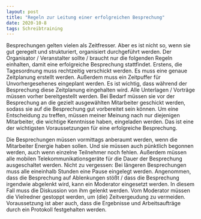 ```yaml
---
layout: post
title: "Regeln zur Leitung einer erfolgreichen Besprechung"
date: 2020-10-8
tags: Schreibtraining
---
```

Besprechungen gelten vielen als Zeitfresser. Aber es ist nicht so, wenn sie gut geregelt und strukturiert, organisiert durchgeführt werden. Der Organisator / Veranstalter sollte / braucht nur die folgenden Regeln einhalten, damit eine erfolgreiche Besprechung stattfindet.
Erstens, die Tagesordnung muss rechtzeitig verschickt werden. Es muss eine genaue Zeitplanung erstellt werden. Außerdem muss ein Zeitpuffer für Unvorhergesehenes eingeplant werden. Es ist wichtig, dass während der Besprechung diese Zeitplanung eingehalten wird. 
Alle Unterlagen / Vorträge müssen vorher bereitgestellt werden. Bei Bedarf müssen sie vor der Besprechung an die gezielt ausgewählten Mitarbeiter geschickt werden, sodass sie auf die Besprechung gut vorbereitet sein können. 
Um eine Entscheidung zu treffen, müssen meiner Meinung nach nur diejenigen Mitarbeiter, die wichtige Kenntnisse haben, eingeladen werden. Das ist eine der wichtigsten Voraussetzungen für eine erfolgreiche Besprechung.

Die Besprechungen müssen vormittags anberaumt werden, wenn die Mitarbeiter Energie haben sollen. Und sie müssen auch pünktlich begonnen werden, auch wenn einzelne Teilnehmer noch fehlen. 
Außerdem müssen alle mobilen Telekommunikationsgeräte für die Dauer der Besprechung ausgeschaltet werden. Nicht zu vergessen: Bei längeren Besprechungen muss alle eineinhalb Stunden eine Pause eingelegt werden. 
Angenommen, dass die Besprechung auf Ablenkungen stößt / dass die Besprechung irgendwie abgelenkt wird, kann ein Moderator eingesetzt werden. In diesem Fall muss die Diskussion von ihm gelenkt werden. 
Vom Moderator müssen die Vielredner gestoppt werden, um (die) Zeitvergeudung zu vermeiden. 
Voraussetzung ist aber auch, dass die Ergebnisse und Arbeitsaufträge durch ein Protokoll festgehalten werden.

